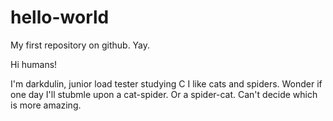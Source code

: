 # hello-world
My first repository on github. Yay.

Hi humans!

I'm darkdulin, junior load tester studying C
I like cats and spiders. Wonder if one day I'll stubmle upon a cat-spider. Or a spider-cat. Can't decide which is more amazing.
